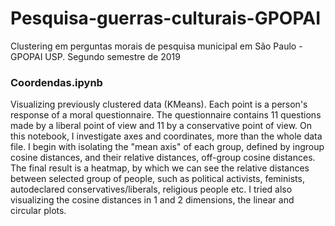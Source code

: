 # Pesquisa-guerras-culturais-GPOPAI
Clustering em perguntas morais de pesquisa municipal em São Paulo - GPOPAI USP. Segundo semestre de 2019

### Coordendas.ipynb

Visualizing previously clustered data (KMeans). Each point is a person's response of a moral questionnaire. 
The questionnaire contains 11 questions made by a liberal point of view and 11 by a conservative point of view. 
On this notebook, I investigate axes and coordinates, more than the whole data file. 
I begin with isolating the "mean axis" of each group, defined by ingroup cosine distances, and their relative distances, off-group cosine distances. 
The final result is a heatmap, by which we can see the relative distances between selected group of people, such as political activists, feminists, autodeclared conservatives/liberals, religious people etc.  I tried also visualizing the cosine distances in 1 and 2 dimensions, the linear and circular plots. 
